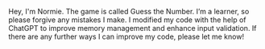 Hey, I'm Normie.
The game is called Guess the Number. 
I’m a learner, so please forgive any mistakes I make. 
I modified my code with the help of ChatGPT to improve memory management and enhance input validation. 
If there are any further ways I can improve my code, please let me know!
